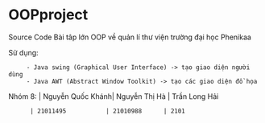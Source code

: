 # OOPproject

Source Code Bài tâp lớn OOP về quản lí thư viện trường đại học Phenikaa

Sử dụng: 

         - Java swing (Graphical User Interface) -> tạo giao diện người dùng 
         - Java AWT (Abstract Window Toolkit) -> tạo các giao diện đồ họa

Nhóm 8: | Nguyễn Quốc Khánh| Nguyễn Thị Hà | Trần Long Hải
        
          | 21011495           | 21010988      | 2101
